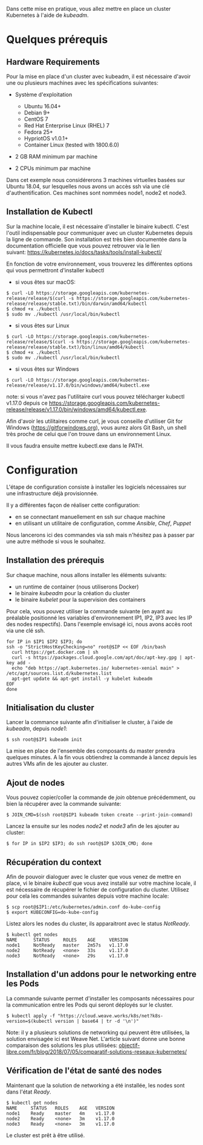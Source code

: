 Dans cette mise en pratique, vous allez mettre en place un cluster Kubernetes à l'aide de *kubeadm*.

# Quelques prérequis

##  Hardware Requirements

Pour la mise en place d'un cluster avec kubeadm, il est nécessaire d'avoir une ou plusieurs machines avec les spécifications suivantes:

- Système d'exploitation

  * Ubuntu 16.04+
  * Debian 9+
  * CentOS 7
  * Red Hat Enterprise Linux (RHEL) 7
  * Fedora 25+
  * HypriotOS v1.0.1+
  * Container Linux (tested with 1800.6.0)

- 2 GB RAM minimum par machine
- 2 CPUs minimum par machine

Dans cet exemple nous considérerons 3 machines virtuelles basées sur Ubuntu 18.04, sur lesquelles nous avons un accès ssh via une clé d'authentification. Ces machines sont nommées node1, node2 et node3.

## Installation de Kubectl

Sur la machine locale, il est nécessaire d'installer le binaire kubectl. C'est l'outil indispensable pour communiquer avec un cluster Kubernetes depuis la ligne de commande. Son installation est très bien documentée dans la documentation officielle que vous pouvez retrouver via le lien suivant: https://kubernetes.io/docs/tasks/tools/install-kubectl/

En fonction de votre environnement, vous trouverez les différentes options qui vous permettront d'installer kubectl

- si vous êtes sur macOS:

```
$ curl -LO https://storage.googleapis.com/kubernetes-release/release/$(curl -s https://storage.googleapis.com/kubernetes-release/release/stable.txt)/bin/darwin/amd64/kubectl
$ chmod +x ./kubectl
$ sudo mv ./kubectl /usr/local/bin/kubectl
```

- si vous êtes sur Linux

```
$ curl -LO https://storage.googleapis.com/kubernetes-release/release/$(curl -s https://storage.googleapis.com/kubernetes-release/release/stable.txt)/bin/linux/amd64/kubectl
$ chmod +x ./kubectl
$ sudo mv ./kubectl /usr/local/bin/kubectl
```

- si vous êtes sur Windows

```
$ curl -LO https://storage.googleapis.com/kubernetes-release/release/v1.17.0/bin/windows/amd64/kubectl.exe
```

note: si vous n'avez pas l'utilitaire curl vous pouvez télécharger kubectl v1.17.0 depuis ce https://storage.googleapis.com/kubernetes-release/release/v1.17.0/bin/windows/amd64/kubectl.exe.

Afin d'avoir les utilitaires comme curl, je vous conseille d'utiliser Git for Windows (https://gitforwindows.org), vous aurez alors Git Bash, un shell très proche de celui que l'on trouve dans un environnement Linux.

Il vous faudra ensuite mettre kubectl.exe dans le PATH.

# Configuration

L'étape de configuration consiste à installer les logiciels nécessaires sur une infrastructure déjà provisionnée.

Il y a différentes façon de réaliser cette configuration:
- en se connectant manuellement en ssh sur chaque machine
- en utilisant un utilitaire de configuration, comme *Ansible*, *Chef*, *Puppet*

Nous lancerons ici des commandes via ssh mais n'hésitez pas à passer par une autre méthode si vous le souhaitez.

## Installation des prérequis

Sur chaque machine, nous allons installer les éléments suivants:
- un runtime de container (nous utiliserons Docker)
- le binaire *kubeadm* pour la création du cluster
- le binaire *kubelet* pour la supervision des containers

Pour cela, vous pouvez utiliser la commande suivante (en ayant au préalable positionné les variables d'environnement IP1, IP2, IP3 avec les IP des nodes respectifs). Dans l'exemple envisagé ici, nous avons accès root via une clé ssh.

```
for IP in $IP1 $IP2 $IP3; do
ssh -o "StrictHostKeyChecking=no" root@$IP << EOF /bin/bash
  curl https://get.docker.com | sh
  curl -s https://packages.cloud.google.com/apt/doc/apt-key.gpg | apt-key add -
  echo "deb https://apt.kubernetes.io/ kubernetes-xenial main" > /etc/apt/sources.list.d/kubernetes.list
  apt-get update && apt-get install -y kubelet kubeadm
EOF
done
```

## Initialisation du cluster

Lancer la commance suivante afin d'initialiser le cluster, à l'aide de *kubeadm*, depuis *node1*:

```
$ ssh root@$IP1 kubeadm init
````

La mise en place de l'ensemble des composants du master prendra quelques minutes. A la fin vous obtiendrez la commande à lancez depuis les autres VMs afin de les ajouter au cluster.

## Ajout de nodes

Vous pouvez copier/coller la commande de *join* obtenue précédemment, ou bien la récupérer avec la commande suivante:

```
$ JOIN_CMD=$(ssh root@$IP1 kubeadm token create --print-join-command)
```

Lancez la ensuite sur les nodes *node2* et *node3* afin de les ajouter au cluster:

```
$ for IP in $IP2 $IP3; do ssh root@$IP $JOIN_CMD; done
```

## Récupération du context

Afin de pouvoir dialoguer avec le cluster que vous venez de mettre en place, vi le binaire *kubectl* que vous avez installé sur votre machine locale, il est nécessaire de récupérer le fichier de configuration du cluster. Utilisez pour cela les commandes suivantes depuis votre machine locale:

```
$ scp root@$IP1:/etc/kubernetes/admin.conf do-kube-config
$ export KUBECONFIG=do-kube-config
```

Listez alors les nodes du cluster, ils apparaitront avec le status *NotReady*.

```
$ kubectl get nodes
NAME      STATUS     ROLES    AGE     VERSION
node1     NotReady   master   2m57s   v1.17.0
node2     NotReady   <none>   33s     v1.17.0
node3     NotReady   <none>   29s     v1.17.0
```

## Installation d'un addons pour le networking entre les Pods

La commande suivante permet d'installer les composants nécessaires pour la communication entre les Pods qui seront déployés sur le cluster.

```
$ kubectl apply -f "https://cloud.weave.works/k8s/net?k8s-version=$(kubectl version | base64 | tr -d '\n')"
```

Note: il y a plusieurs solutions de networking qui peuvent être utilisées, la solution envisagée ici est Weave Net. L'article suivant donne une bonne comparaison des solutions les plus utilisées: [objectif-libre.com/fr/blog/2018/07/05/comparatif-solutions-reseaux-kubernetes/](objectif-libre.com/fr/blog/2018/07/05/comparatif-solutions-reseaux-kubernetes/)

## Vérification de l'état de santé des nodes

Maintenant que la solution de networking a été installée, les nodes sont dans l'état *Ready*.

```
$ kubectl get nodes
NAME     STATUS   ROLES    AGE   VERSION
node1    Ready    master   4m    v1.17.0
node2    Ready    <none>   3m    v1.17.0
node3    Ready    <none>   3m    v1.17.0
```

Le cluster est prêt à être utilisé.
